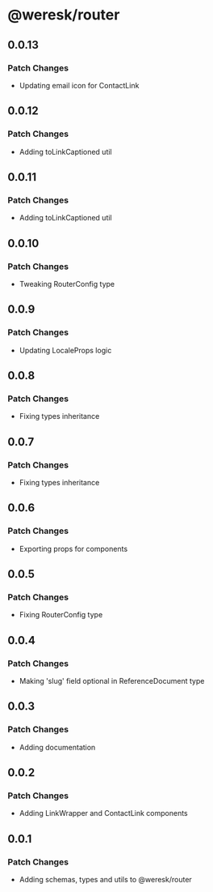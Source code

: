 # @weresk/router

## 0.0.13

### Patch Changes

- Updating email icon for ContactLink

## 0.0.12

### Patch Changes

- Adding toLinkCaptioned util

## 0.0.11

### Patch Changes

- Adding toLinkCaptioned util

## 0.0.10

### Patch Changes

- Tweaking RouterConfig type

## 0.0.9

### Patch Changes

- Updating LocaleProps logic

## 0.0.8

### Patch Changes

- Fixing types inheritance

## 0.0.7

### Patch Changes

- Fixing types inheritance

## 0.0.6

### Patch Changes

- Exporting props for components

## 0.0.5

### Patch Changes

- Fixing RouterConfig type

## 0.0.4

### Patch Changes

- Making 'slug' field optional in ReferenceDocument type

## 0.0.3

### Patch Changes

- Adding documentation

## 0.0.2

### Patch Changes

- Adding LinkWrapper and ContactLink components

## 0.0.1

### Patch Changes

- Adding schemas, types and utils to @weresk/router
